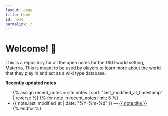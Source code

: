 ```yaml
---
layout: page
title: Home
id: home
permalink: /
---
```


# Welcome! 🌱

This is a repository for all the open notes for the D&D world setting, Materria. This is meant to be used by players to learn more about the world that they play in and act as a wiki type database.

<strong>Recently updated notes</strong>

<ul>
  {% assign recent_notes = site.notes | sort: "last_modified_at_timestamp" | reverse %}
  {% for note in recent_notes limit: 5 %}
    <li>
      {{ note.last_modified_at | date: "%Y-%m-%d" }} — <a class="internal-link" href="{{ note.url }}">{{ note.title }}</a>
    </li>
  {% endfor %}
</ul>

<style>
  .wrapper {
    max-width: 46em;
  }
</style>
